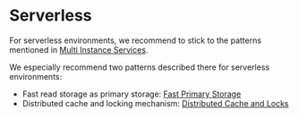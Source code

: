 # Serverless

For serverless environments, we recommend to stick to the patterns
mentioned in [Multi Instance Services](./multi-instance-services.md).

We especially recommend two patterns described there for serverless environments:

- Fast read storage as primary storage: [Fast Primary Storage](./multi-instance-services.md#fast-primary-storage)
- Distributed cache and locking mechanism: [Distributed Cache and Locks](./multi-instance-services.md#distributed-cache-and-locks)
